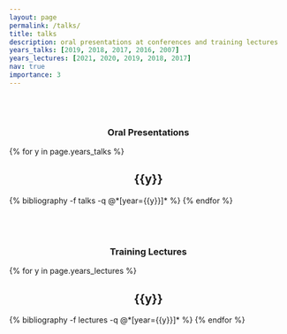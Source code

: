 ```yaml
---
layout: page
permalink: /talks/
title: talks
description: oral presentations at conferences and training lectures
years_talks: [2019, 2018, 2017, 2016, 2007]
years_lectures: [2021, 2020, 2019, 2018, 2017]
nav: true
importance: 3
---
```


<style>
h2 {text-align: center;}
h3 {text-align: center;}
h4 {text-align: center;}
h5 {text-align: center;}
h6 {text-align: center;}
</style>

<br />
<br />

### **Oral Presentations**

<div class="publications">

{% for y in page.years_talks %}

  <h2 class="year">{{y}}</h2>
  {% bibliography -f talks -q @*[year={{y}}]* %}
{% endfor %}

</div>

<br />
<br />
<br />

### **Training Lectures**

<div class="publications">

{% for y in page.years_lectures %}

  <h2 class="year">{{y}}</h2>
  {% bibliography -f lectures -q @*[year={{y}}]* %}
{% endfor %}

</div>
